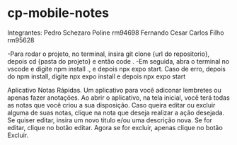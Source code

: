 # cp-mobile-notes

Integrantes:
  Pedro Schezaro Poline rm94698
  Fernando Cesar Carlos Filho rm95628

-Para rodar o projeto, no terminal, insira git clone {url do repositorio}, depois cd {pasta do projeto} e então code .
-Em seguida, abra o terminal no vscode e digite npm install ., e depois npx expo start. Caso de erro, depois do npm install, digite npx expo install e depois npx expo start

Aplicativo Notas Rápidas. Um aplicativo para você adiconar lembretes ou apenas fazer anotações. Ao abrir o aplicativo, na tela inicial, você terá todas as notas que você criou a sua disposição. 
Caso queira editar ou excluir alguma de suas notas, clique na nota que deseja realizar a ação desejada. Se quiser editar, insira um novo titulo e/ou uma descrição nova. Se for editar, clique no botão editar.
Agora se for excluir, apenas clique no botão Excluir.
